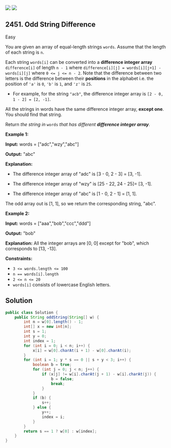 [![](https://img.shields.io/github/stars/javadev/LeetCode-in-Java?label=Stars&style=flat-square)](https://github.com/javadev/LeetCode-in-Java)
[![](https://img.shields.io/github/forks/javadev/LeetCode-in-Java?label=Fork%20me%20on%20GitHub%20&style=flat-square)](https://github.com/javadev/LeetCode-in-Java/fork)

## 2451\. Odd String Difference

Easy

You are given an array of equal-length strings `words`. Assume that the length of each string is `n`.

Each string `words[i]` can be converted into a **difference integer array** `difference[i]` of length `n - 1` where `difference[i][j] = words[i][j+1] - words[i][j]` where `0 <= j <= n - 2`. Note that the difference between two letters is the difference between their **positions** in the alphabet i.e. the position of `'a'` is `0`, `'b'` is `1`, and `'z'` is `25`.

*   For example, for the string `"acb"`, the difference integer array is `[2 - 0, 1 - 2] = [2, -1]`.

All the strings in words have the same difference integer array, **except one**. You should find that string.

Return _the string in_ `words` _that has different **difference integer array**._

**Example 1:**

**Input:** words = ["adc","wzy","abc"]

**Output:** "abc"

**Explanation:** 

- The difference integer array of "adc" is [3 - 0, 2 - 3] = [3, -1].

- The difference integer array of "wzy" is [25 - 22, 24 - 25]= [3, -1]. 

- The difference integer array of "abc" is [1 - 0, 2 - 1] = [1, 1].

The odd array out is [1, 1], so we return the corresponding string, "abc".

**Example 2:**

**Input:** words = ["aaa","bob","ccc","ddd"]

**Output:** "bob"

**Explanation:** All the integer arrays are [0, 0] except for "bob", which corresponds to [13, -13].

**Constraints:**

*   `3 <= words.length <= 100`
*   `n == words[i].length`
*   `2 <= n <= 20`
*   `words[i]` consists of lowercase English letters.

## Solution

```java
public class Solution {
    public String oddString(String[] w) {
        int n = w[0].length() - 1;
        int[] x = new int[n];
        int s = 1;
        int y = 0;
        int index = 1;
        for (int i = 0; i < n; i++) {
            x[i] = w[0].charAt(i + 1) - w[0].charAt(i);
        }
        for (int i = 1; y * s == 0 || s + y < 3; i++) {
            boolean b = true;
            for (int j = 0; j < n; j++) {
                if (x[j] != w[i].charAt(j + 1) - w[i].charAt(j)) {
                    b = false;
                    break;
                }
            }
            if (b) {
                s++;
            } else {
                y++;
                index = i;
            }
        }
        return s == 1 ? w[0] : w[index];
    }
}
```